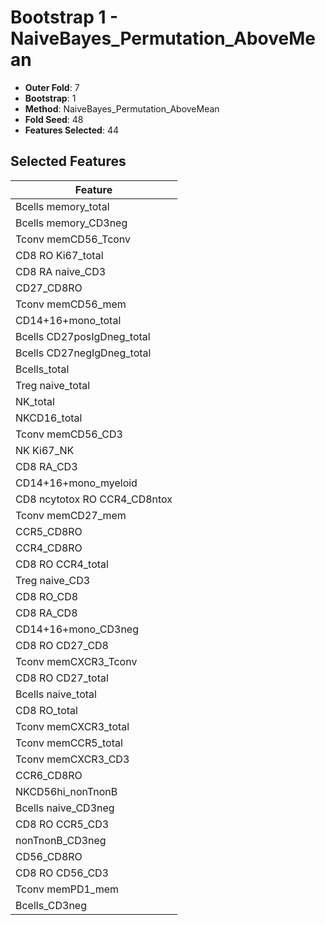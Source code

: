 # Bootstrap 1 - NaiveBayes_Permutation_AboveMean

- **Outer Fold**: 7
- **Bootstrap**: 1
- **Method**: NaiveBayes_Permutation_AboveMean
- **Fold Seed**: 48
- **Features Selected**: 44

## Selected Features

| Feature |
|---------|
| Bcells memory_total |
| Bcells memory_CD3neg |
| Tconv memCD56_Tconv |
| CD8 RO Ki67_total |
| CD8 RA naive_CD3 |
| CD27_CD8RO |
| Tconv memCD56_mem |
| CD14+16+mono_total |
| Bcells CD27posIgDneg_total |
| Bcells CD27negIgDneg_total |
| Bcells_total |
| Treg naive_total |
| NK_total |
| NKCD16_total |
| Tconv memCD56_CD3 |
| NK Ki67_NK |
| CD8 RA_CD3 |
| CD14+16+mono_myeloid |
| CD8 ncytotox RO CCR4_CD8ntox |
| Tconv memCD27_mem |
| CCR5_CD8RO |
| CCR4_CD8RO |
| CD8 RO CCR4_total |
| Treg naive_CD3 |
| CD8 RO_CD8 |
| CD8 RA_CD8 |
| CD14+16+mono_CD3neg |
| CD8 RO CD27_CD8 |
| Tconv memCXCR3_Tconv |
| CD8 RO CD27_total |
| Bcells naive_total |
| CD8 RO_total |
| Tconv memCXCR3_total |
| Tconv memCCR5_total |
| Tconv memCXCR3_CD3 |
| CCR6_CD8RO |
| NKCD56hi_nonTnonB |
| Bcells naive_CD3neg |
| CD8 RO CCR5_CD3 |
| nonTnonB_CD3neg |
| CD56_CD8RO |
| CD8 RO CD56_CD3 |
| Tconv memPD1_mem |
| Bcells_CD3neg |
